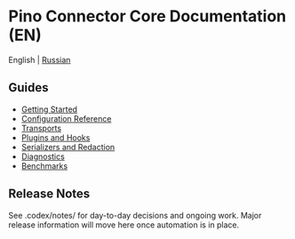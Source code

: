 # Pino Connector Core Documentation (EN)

English | [Russian](../ru/index.md)

## Guides

- [Getting Started](getting-started.md)
- [Configuration Reference](configuration.md)
- [Transports](transports.md)
- [Plugins and Hooks](plugins.md)
- [Serializers and Redaction](serializers.md)
- [Diagnostics](diagnostics.md)
- [Benchmarks](benchmarks.md)

## Release Notes

See .codex/notes/ for day-to-day decisions and ongoing work. Major release information will move here once automation is in place.

